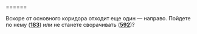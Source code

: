 ======

Вскоре от основного коридора отходит еще один — направо. Пойдете по нему ([**183**](#n_183)) или не станете сворачивать ([**592**](#n_592))?

